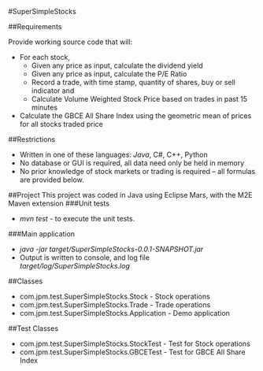#SuperSimpleStocks

##Requirements

Provide working source code that will:
* For each stock, 
	* Given any price as input, calculate the dividend yield
    * Given any price as input, calculate the P/E Ratio
    * Record a trade, with time stamp, quantity of shares, buy or sell indicator and 
    * Calculate Volume Weighted Stock Price based on trades in past 15 minutes
* Calculate the GBCE All Share Index using the geometric mean of prices for all stocks traded price

##Restrictions
* Written in one of these languages: _Java_, C#, C++, Python
* No database or GUI is required, all data need only be held in memory
* No prior knowledge of stock markets or trading is required – all formulas are provided below.

##Project
This project was coded in Java using Eclipse Mars, with the M2E Maven extension
###Unit tests
* _mvn test_ - to execute the unit tests.

###Main application
* _java -jar target/SuperSimpleStocks-0.0.1-SNAPSHOT.jar_
* Output is written to console, and log file _target/log/SuperSimpleStocks.log_

##Classes
* com.jpm.test.SuperSimpleStocks.Stock - Stock operations
* com.jpm.test.SuperSimpleStocks.Trade - Trade operations
* com.jpm.test.SuperSimpleStocks.Application - Demo application

##Test Classes
* com.jpm.test.SuperSimpleStocks.StockTest - Test for Stock operations
* com.jpm.test.SuperSimpleStocks.GBCETest - Test for GBCE All Share Index